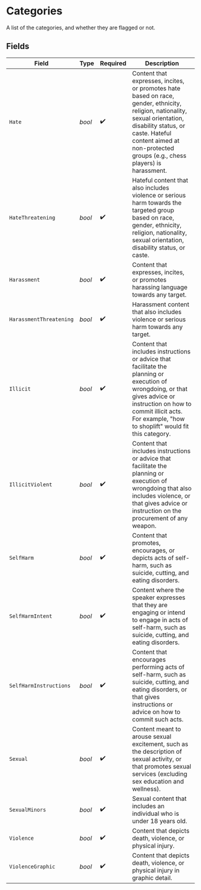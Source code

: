 # Categories

A list of the categories, and whether they are flagged or not.


## Fields

| Field                                                                                                                                                                                                                                          | Type                                                                                                                                                                                                                                           | Required                                                                                                                                                                                                                                       | Description                                                                                                                                                                                                                                    |
| ---------------------------------------------------------------------------------------------------------------------------------------------------------------------------------------------------------------------------------------------- | ---------------------------------------------------------------------------------------------------------------------------------------------------------------------------------------------------------------------------------------------- | ---------------------------------------------------------------------------------------------------------------------------------------------------------------------------------------------------------------------------------------------- | ---------------------------------------------------------------------------------------------------------------------------------------------------------------------------------------------------------------------------------------------- |
| `Hate`                                                                                                                                                                                                                                         | *bool*                                                                                                                                                                                                                                         | :heavy_check_mark:                                                                                                                                                                                                                             | Content that expresses, incites, or promotes hate based on race, gender, ethnicity, religion, nationality, sexual orientation, disability status, or caste. Hateful content aimed at non-protected groups (e.g., chess players) is harassment. |
| `HateThreatening`                                                                                                                                                                                                                              | *bool*                                                                                                                                                                                                                                         | :heavy_check_mark:                                                                                                                                                                                                                             | Hateful content that also includes violence or serious harm towards the targeted group based on race, gender, ethnicity, religion, nationality, sexual orientation, disability status, or caste.                                               |
| `Harassment`                                                                                                                                                                                                                                   | *bool*                                                                                                                                                                                                                                         | :heavy_check_mark:                                                                                                                                                                                                                             | Content that expresses, incites, or promotes harassing language towards any target.                                                                                                                                                            |
| `HarassmentThreatening`                                                                                                                                                                                                                        | *bool*                                                                                                                                                                                                                                         | :heavy_check_mark:                                                                                                                                                                                                                             | Harassment content that also includes violence or serious harm towards any target.                                                                                                                                                             |
| `Illicit`                                                                                                                                                                                                                                      | *bool*                                                                                                                                                                                                                                         | :heavy_check_mark:                                                                                                                                                                                                                             | Content that includes instructions or advice that facilitate the planning or execution of wrongdoing, or that gives advice or instruction on how to commit illicit acts. For example, "how to shoplift" would fit this category.               |
| `IllicitViolent`                                                                                                                                                                                                                               | *bool*                                                                                                                                                                                                                                         | :heavy_check_mark:                                                                                                                                                                                                                             | Content that includes instructions or advice that facilitate the planning or execution of wrongdoing that also includes violence, or that gives advice or instruction on the procurement of any weapon.                                        |
| `SelfHarm`                                                                                                                                                                                                                                     | *bool*                                                                                                                                                                                                                                         | :heavy_check_mark:                                                                                                                                                                                                                             | Content that promotes, encourages, or depicts acts of self-harm, such as suicide, cutting, and eating disorders.                                                                                                                               |
| `SelfHarmIntent`                                                                                                                                                                                                                               | *bool*                                                                                                                                                                                                                                         | :heavy_check_mark:                                                                                                                                                                                                                             | Content where the speaker expresses that they are engaging or intend to engage in acts of self-harm, such as suicide, cutting, and eating disorders.                                                                                           |
| `SelfHarmInstructions`                                                                                                                                                                                                                         | *bool*                                                                                                                                                                                                                                         | :heavy_check_mark:                                                                                                                                                                                                                             | Content that encourages performing acts of self-harm, such as suicide, cutting, and eating disorders, or that gives instructions or advice on how to commit such acts.                                                                         |
| `Sexual`                                                                                                                                                                                                                                       | *bool*                                                                                                                                                                                                                                         | :heavy_check_mark:                                                                                                                                                                                                                             | Content meant to arouse sexual excitement, such as the description of sexual activity, or that promotes sexual services (excluding sex education and wellness).                                                                                |
| `SexualMinors`                                                                                                                                                                                                                                 | *bool*                                                                                                                                                                                                                                         | :heavy_check_mark:                                                                                                                                                                                                                             | Sexual content that includes an individual who is under 18 years old.                                                                                                                                                                          |
| `Violence`                                                                                                                                                                                                                                     | *bool*                                                                                                                                                                                                                                         | :heavy_check_mark:                                                                                                                                                                                                                             | Content that depicts death, violence, or physical injury.                                                                                                                                                                                      |
| `ViolenceGraphic`                                                                                                                                                                                                                              | *bool*                                                                                                                                                                                                                                         | :heavy_check_mark:                                                                                                                                                                                                                             | Content that depicts death, violence, or physical injury in graphic detail.                                                                                                                                                                    |
